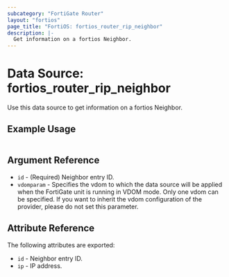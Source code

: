 ```yaml
---
subcategory: "FortiGate Router"
layout: "fortios"
page_title: "FortiOS: fortios_router_rip_neighbor"
description: |-
  Get information on a fortios Neighbor.
---
```


# Data Source: fortios_router_rip_neighbor
Use this data source to get information on a fortios Neighbor.


## Example Usage

```hcl

```

## Argument Reference

* `id` - (Required) Neighbor entry ID.
* `vdomparam` - Specifies the vdom to which the data source will be applied when the FortiGate unit is running in VDOM mode. Only one vdom can be specified. If you want to inherit the vdom configuration of the provider, please do not set this parameter.

## Attribute Reference

The following attributes are exported:

* `id` - Neighbor entry ID.
* `ip` - IP address.
